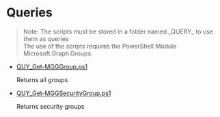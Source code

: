 # Queries

> Note: The scripts must be stored in a folder named \_QUERY_ to use them as queries
<br>The use of the scripts requires the PowerShell Module Microsoft.Graph.Groups.

+ [QUY_Get-MGGGroup.ps1](./QUY_Get-MGGGroup.ps1)

  Returns all groups

+ [QUY_Get-MGGSecurityGroup.ps1](./QUY_Get-MGGSecurityGroup.ps1)

  Returns security groups